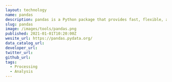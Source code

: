 ```yaml
---
layout: technology
name: pandas
description: pandas is a Python package that provides fast, flexible, and expressive data structures designed to make working with "relational" or "labeled" data both easy and intuitive. It aims to be the fundamental high-level building block for doing practical, real world data analysis in Python. Additionally, it has the broader goal of becoming the most powerful and flexible open source data analysis / manipulation tool available in any language. It is already well on its way towards this goal.
slug: pandas
image: /images/tools/pandas.png
published: 2021-01-01T10:20:00Z
wesite_url: https://pandas.pydata.org/
data_catalog_url:
developer_url:
twitter_url:
github_url:
tags:
  - Processing
  - Analysis
---
```

